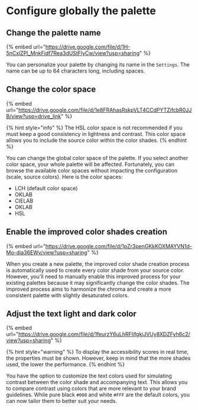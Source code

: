 # Configure globally the palette

## Change the palette name

{% embed url="https://drive.google.com/file/d/1H-5nCxlZPl_MnkFidf7Rea3dUStFlyCw/view?usp=sharing" %}

You can personalize your palette by changing its name in the `Settings`. The name can be up to 64 characters long, including spaces.

## Change the color space

{% embed url="https://drive.google.com/file/d/1e8FRAhasRskpVLT4CCdPYTZifcbR0JJB/view?usp=drive_link" %}

{% hint style="info" %}
The HSL color space is not recommended if you must keep a good consistency in lightness and contrast. This color space allows you to include the source color within the color shades.
{% endhint %}

You can change the global color space of the palette. If you select another color space, your whole palette will be affected. Fortunately, you can browse the available color spaces without impacting the configuration (scale, source colors). Here is the color spaces:

* LCH (default color space)
* OKLAB
* CIELAB
* OKLAB
* HSL

## Enable the improved color shades creation

{% embed url="https://drive.google.com/file/d/1pZr3penGKkKOXMAYVN1d-Mo-dia36EWv/view?usp=sharing" %}

When you create a new palette, the improved color shade creation process is automatically used to create every color shade from your source color. However, you'll need to manually enable this improved process for your existing palettes because it may significantly change the color shades. The improved process aims to harmonize the chroma and create a more consistent palette with slightly desaturated colors.

## Adjust the text light and dark color

{% embed url="https://drive.google.com/file/d/1feurzY6uLhRFlifgkiJVUy8XDZFyh6c2/view?usp=sharing" %}

{% hint style="warning" %}
To display the accessibility scores in real time, the properties must be shown. However, keep in mind that the more shades used, the lower the performance.
{% endhint %}

You have the option to customize the text colors used for simulating contrast between the color shade and accompanying text. This allows you to compare contrast using colors that are more relevant to your brand guidelines. While pure black `#000` and white `#FFF` are the default colors, you can now tailor them to better suit your needs.
